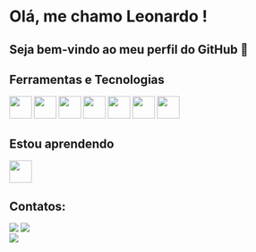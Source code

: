 # Olá, me chamo Leonardo ! 
## Seja bem-vindo ao meu perfil do GitHub 👋

## Ferramentas e Tecnologias

<img src="https://cdn.jsdelivr.net/gh/devicons/devicon/icons/javascript/javascript-original.svg" width="40" height="40"/> <img src="https://cdn.jsdelivr.net/gh/devicons/devicon/icons/css3/css3-original-wordmark.svg" width="40" height="40"/>              <img src="https://cdn.jsdelivr.net/gh/devicons/devicon/icons/html5/html5-original-wordmark.svg" width="40" height="40"/> <img src="https://cdn.jsdelivr.net/gh/devicons/devicon/icons/googlecloud/googlecloud-original.svg" width="40" height="40"/> <img src="https://cdn.jsdelivr.net/gh/devicons/devicon/icons/arduino/arduino-plain.svg" width="40" height="40" /> <img src="https://cdn.jsdelivr.net/gh/devicons/devicon/icons/discordjs/discordjs-original.svg" width="40" height="40"/> <img src="https://cdn.jsdelivr.net/gh/devicons/devicon/icons/aftereffects/aftereffects-original.svg" width="40" height="40" />

## Estou aprendendo
<img src="https://cdn.jsdelivr.net/gh/devicons/devicon/icons/python/python-original.svg" width="40" height="40"/>

## Contatos:

<div>
<a href = "mailto:leonardopadilha317@gmail.com"><img src="https://img.shields.io/badge/Gmail-D14836?style=for-the-badge&logo=gmail&logoColor=white" target="_blank"></a>
<a href="https://www.linkedin.com/in/leonardo-padilha-05a1ba236" target="_blank"><img src="https://img.shields.io/badge/-LinkedIn-%230077B5?style=for-the-badge&logo=linkedin&logoColor=white" target="_blank"></a>   
</div>

<img src="https://tenor.com/pt-BR/view/cat-meme-funny-gif-5754572"/>



          



          
